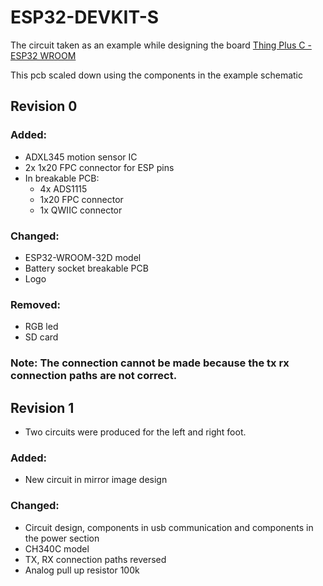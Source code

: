 # ESP32-DEVKIT-S

The circuit taken as an example while designing the board [Thing Plus C - ESP32 WROOM](https://www.sparkfun.com/products/retired/18018)

This pcb scaled down using the components in the example schematic


## Revision 0

### Added:

- ADXL345 motion sensor IC
- 2x 1x20 FPC connector for ESP pins
- In breakable PCB:
  - 4x ADS1115
  - 1x20 FPC connector
  - 1x QWIIC connector

### Changed:

- ESP32-WROOM-32D model
- Battery socket breakable PCB
- Logo

### Removed:

- RGB led
- SD card

### Note: The connection cannot be made because the tx rx connection paths are not correct.


## Revision 1

- Two circuits were produced for the left and right foot.

### Added:
- New circuit in mirror image design

### Changed:
- Circuit design, components in usb communication and components in the power section
- CH340C model
- TX, RX connection paths reversed
- Analog pull up resistor 100k